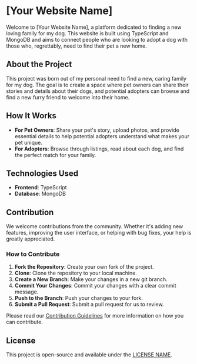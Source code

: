 # [Your Website Name]

Welcome to [Your Website Name], a platform dedicated to finding a new loving family for my dog. This website is built using TypeScript and MongoDB and aims to connect people who are looking to adopt a dog with those who, regrettably, need to find their pet a new home.

## About the Project

This project was born out of my personal need to find a new, caring family for my dog. The goal is to create a space where pet owners can share their stories and details about their dogs, and potential adopters can browse and find a new furry friend to welcome into their home.

## How It Works

- **For Pet Owners**: Share your pet's story, upload photos, and provide essential details to help potential adopters understand what makes your pet unique.
- **For Adopters**: Browse through listings, read about each dog, and find the perfect match for your family.

## Technologies Used

- **Frontend**: TypeScript
- **Database**: MongoDB

## Contribution

We welcome contributions from the community. Whether it's adding new features, improving the user interface, or helping with bug fixes, your help is greatly appreciated.

### How to Contribute

1. **Fork the Repository**: Create your own fork of the project.
2. **Clone**: Clone the repository to your local machine.
3. **Create a New Branch**: Make your changes in a new git branch.
4. **Commit Your Changes**: Commit your changes with a clear commit message.
5. **Push to the Branch**: Push your changes to your fork.
6. **Submit a Pull Request**: Submit a pull request for us to review.

Please read our [Contribution Guidelines](LINK_TO_CONTRIBUTION_GUIDELINES) for more information on how you can contribute.

## License

This project is open-source and available under the [LICENSE NAME](LINK_TO_LICENSE).

